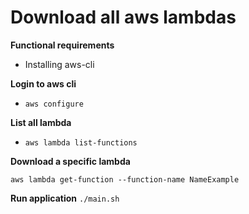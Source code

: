 # Download all aws lambdas

**Functional requirements**

- Installing aws-cli

**Login to aws cli**

- ```aws configure```

**List all lambda**

- ```aws lambda list-functions```

**Download a specific lambda**

```aws lambda get-function --function-name NameExample```

**Run application**
```./main.sh```
